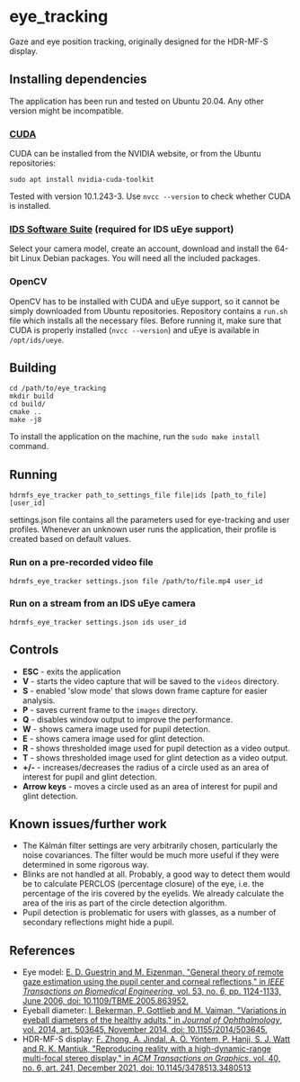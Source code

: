# eye_tracking

Gaze and eye position tracking, originally designed for the HDR-MF-S display.

## Installing dependencies

The application has been run and tested on Ubuntu 20.04. Any other version might be incompatible.

### [CUDA](https://developer.nvidia.com/cuda-toolkit)

CUDA can be installed from the NVIDIA website, or from the Ubuntu repositories:

    sudo apt install nvidia-cuda-toolkit

Tested with version 10.1.243-3. Use `nvcc --version` to check whether CUDA is installed.

### [IDS Software Suite](https://en.ids-imaging.com/ids-software-suite.html) (required for IDS uEye support)

Select your camera model, create an account, download and install the 64-bit Linux Debian packages.
You will need all the included packages.

### OpenCV

OpenCV has to be installed with CUDA and uEye support, so it cannot be simply downloaded from Ubuntu repositories. Repository contains a `run.sh` file which installs all the necessary files. Before running it, make sure that CUDA is properly installed (`nvcc --version`) and uEye is available in `/opt/ids/ueye`.

## Building

    cd /path/to/eye_tracking
    mkdir build
    cd build/
    cmake ..
    make -j8

To install the application on the machine, run the `sudo make install` command. 

## Running

    hdrmfs_eye_tracker path_to_settings_file file|ids [path_to_file] [user_id]

settings.json file contains all the parameters used for eye-tracking and user profiles. Whenever an unknown user runs the application, their profile is created based on default values.

### Run on a pre-recorded video file
    hdrmfs_eye_tracker settings.json file /path/to/file.mp4 user_id
    
### Run on a stream from an IDS uEye camera
    hdrmfs_eye_tracker settings.json ids user_id

## Controls
- **ESC** - exits the application
- **V** - starts the video capture that will be saved to the `videos` directory.
- **S** - enabled 'slow mode' that slows down frame capture for easier analysis.
- **P** - saves current frame to the `images` directory.
- **Q** - disables window output to improve the performance.
- **W** - shows camera image used for pupil detection.
- **E** - shows camera image used for glint detection.
- **R** - shows thresholded image used for pupil detection as a video output.
- **T** - shows thresholded image used for glint detection as a video output.
- **+/-** - increases/decreases the radius of a circle used as an area of interest for pupil and glint detection.
- **Arrow keys** - moves a circle used as an area of interest for pupil and glint detection.

## Known issues/further work

- The Kálmán filter settings are very arbitrarily chosen, particularly the noise covariances. The filter would be much more useful if they were determined in some rigorous way.
- Blinks are not handled at all. Probably, a good way to detect them would be to calculate PERCLOS (percentage closure) of the eye, i.e. the percentage of the iris covered by the eyelids. We already calculate the area of the iris as part of the circle detection algorithm.
- Pupil detection is problematic for users with glasses, as a number of secondary reflections might hide a pupil.

## References

- Eye model: [E. D. Guestrin and M. Eizenman, "General theory of remote gaze estimation using the pupil center and corneal reflections," in _IEEE Transactions on Biomedical Engineering_, vol. 53, no. 6, pp. 1124-1133, June 2006, doi: 10.1109/TBME.2005.863952.](https://ieeexplore.ieee.org/document/1634506)
- Eyeball diameter: [I. Bekerman, P. Gottlieb and M. Vaiman, "Variations in eyeball diameters of the healthy adults," in _Journal of Ophthalmology_, vol. 2014, art. 503645, November 2014, doi: 10.1155/2014/503645.](https://www.hindawi.com/journals/joph/2014/503645/)
- HDR-MF-S display: [F. Zhong, A. Jindal, A. Ö. Yöntem, P. Hanji, S. J. Watt and R. K. Mantiuk, "Reproducing reality with a high-dynamic-range multi-focal stereo display," in _ACM Transactions on Graphics_, vol. 40, no. 6, art. 241, December 2021, doi: 10.1145/3478513.3480513](https://www.cl.cam.ac.uk/research/rainbow/projects/hdrmfs/Reproducing_reality_HDR_MF_S_display.pdf)
